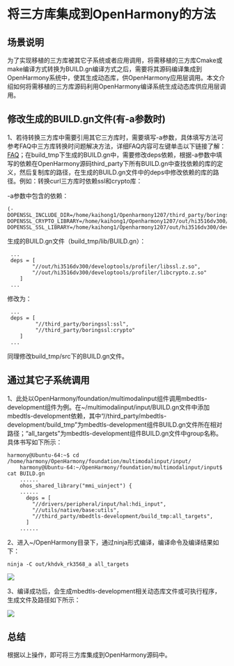 # 将三方库集成到OpenHarmony的方法

## 场景说明

为了实现移植的三方库被其它子系统或者应用调用，将需移植的三方库Cmake或make编译方式转换为BUILD.gn编译方式之后，需要将其源码编译集成到OpenHarmony系统中，使其生成动态库，供OpenHarmony应用层调用。本文介绍如何将需移植的三方库源码利用OpenHarmony编译系统生成动态库供应用层调用。

## 修改生成的BUILD.gn文件(有-a参数时)

1、若待转换三方库中需要引用其它三方库时，需要填写-a参数，具体填写方法可参考FAQ中三方库转换时问题解决方法，详细FAQ内容可左键单击以下链接了解：[FAQ](https://gitee.com/openharmony/napi_generator/blob/master/src/cli/cmake2gn/docs/guide/FAQ.md)；在build_tmp下生成的BUILD.gn中，需要修改deps依赖，根据-a参数中填写的依赖在OpenHarmony源码third_party下所有BUILD.gn中查找依赖的库的定义，然后复制库的路径，在生成的BUILD.gn文件中的deps中修改依赖的库的路径。例如：转换curl三方库时依赖ssl和crypto库：

-a参数中包含的依赖：

```
(-DOPENSSL_INCLUDE_DIR=/home/kaihong1/Openharmony1207/third_party/boringssl/src/include,-DOPENSSL_CRYPTO_LIBRARY=/home/kaihong1/Openharmony1207/out/hi3516dv300/developtools/profiler/libcrypto.z.so,-DOPENSSL_SSL_LIBRARY=/home/kaihong1/Openharmony1207/out/hi3516dv300/developtools/profiler/libssl.z.so)
```

生成的BUILD.gn文件（build_tmp/lib/BUILD.gn）：

```
 ...
 deps = [
        "//out/hi3516dv300/developtools/profiler/libssl.z.so",
        "//out/hi3516dv300/developtools/profiler/libcrypto.z.so"
    ]
 ...
```

修改为：

```
 ...
 deps = [
         "//third_party/boringssl:ssl",
         "//third_party/boringssl:crypto"
    ]
 ...
```

同理修改build_tmp/src下的BUILD.gn文件。

## 通过其它子系统调用

1、此处以OpenHarmony/foundation/multimodalinput组件调用mbedtls-development组件为例。在~/multimodalinput/input/BUILD.gn文件中添加mbedtls-development依赖，其中“//third_party/mbedtls-development/build_tmp”为mbedtls-development组件BUILD.gn文件所在相对路径；“all_targets”为mbedtls-development组件BUILD.gn文件中group名称。具体书写如下所示：

```
harmony@Ubuntu-64:~$ cd /home/harmony/OpenHarmony/foundation/multimodalinput/input/
	harmony@Ubuntu-64:~/OpenHarmony/foundation/multimodalinput/input$ cat BUILD.gn 
	......
	ohos_shared_library("mmi_uinject") {
	......
  	  deps = [
    	"//drivers/peripheral/input/hal:hdi_input",
    	"//utils/native/base:utils",
    	"//third_party/mbedtls-development/build_tmp:all_targets",
  	  ]
	......
```

2、进入~/OpenHarmony目录下，通过ninja形式编译，编译命令及编译结果如下：

```
ninja -C out/khdvk_rk3568_a all_targets
```

![](https://gitee.com/openharmony/napi_generator/raw/master/src/cli/cmake2gn/docs/figures/ninja_build_success.png)

3、编译成功后，会生成mbedtls-development相关动态库文件或可执行程序，生成文件及路径如下所示：

![](https://gitee.com/openharmony/napi_generator/raw/master/src/cli/cmake2gn/docs/figures/generate_file.png)

## 总结

根据以上操作，即可将三方库集成到OpenHarmony源码中。
